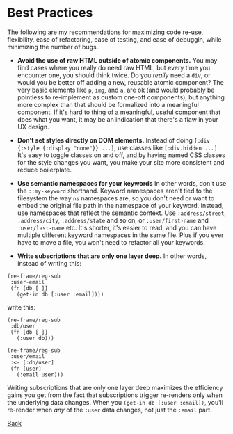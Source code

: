 # Best Practices

The following are my recommendations for maximizing code re-use, flexibility,
ease of refactoring, ease of testing, and ease of debuggin, while minimizing
the number of bugs.

* **Avoid the use of raw HTML outside of atomic components.** You may find cases
where you really do need raw HTML, but every time you encounter one, you should
think twice. Do you *really* need a `div`, or would you be better off adding a
new, reusable atomic component? The very basic elements like `p`, `img`, and `a`,
are ok (and would probably be pointless to re-implement as custom one-off
components), but anything more complex than that should be formalized into a 
meaningful component. If it's hard to thing of a meaningful, useful component
that does what you want, it may be an indication that there's a flaw in your
UX design.

* **Don't set styles directly on DOM elements.** Instead of doing
`[:div {:style {:display "none"}} ...]`, use classes like `[:div.hidden ...]`.
It's easy to toggle classes on and off, and by having named CSS classes for
the style changes you want, you make your site more consistent and reduce
boilerplate.

* **Use semantic namespaces for your keywords** In other words, don't use
the `::my-keyword` shorthand. Keyword namespaces aren't tied to the filesystem
the way `ns` namespaces are, so you don't need or want to embed the original
file path in the namespace of your keyword. Instead, use namespaces that reflect
the semantic context. Use `:address/street`, `:address/city`, `:address/state`
and so on, or `:user/first-name` and `:user/last-name` etc. It's shorter, it's
easier to read, and you can have multiple different keyword namespaces in the same
file. Plus if you ever have to move a file, you won't need to refactor all your
keywords.

* **Write subscriptions that are only one layer deep.** In other words, instead
of writing this:
```$clojure
(re-frame/reg-sub
 :user-email
 (fn [db [_]]
   (get-in db [:user :email])))
```
write this:
```$clojure
(re-frame/reg-sub
 :db/user
 (fn [db [_]]
   (:user db)))

(re-frame/reg-sub
 :user/email
 :<- [:db/user]
 (fn [user]
   (:email user)))
```
Writing subscriptions that are only one layer deep maximizes the efficiency
gains you get from the fact that subscriptions trigger re-renders only when
the underlying data changes. When you `(get-in db [:user :email])`, you'll
re-render when *any* of the `:user` data changes, not just the `:email` part.


[Back](_start_here.md)
